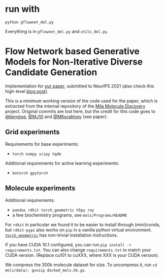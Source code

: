 # run with 
`python gflownet_del.py`

Everything is in `gflownet_del.py` and `utils_del.py`.

# Flow Network based Generative Models for Non-Iterative Diverse Candidate Generation

Implementation for [our paper](https://arxiv.org/abs/2106.04399), submitted to NeurIPS 2021 (also check this high-level [blog post](http://folinoid.com/w/gflownet)).

This is a minimum working version of the code used for the paper, which is extracted from the internal repository of the [Mila Molecule Discovery](https://mila.quebec/en/ai-society/exascale-search-of-molecules/) project. Original commits are lost here, but the credit for this code goes to [@bengioe](https://github.com/bengioe), [@MJ10](https://github.com/MJ10) and [@MKorablyov](https://github.com/MKorablyov/) (see paper).

## Grid experiments

Requirements for base experiments: 
- `torch numpy scipy tqdm`

Additional requirements for active learning experiments: 
- `botorch gpytorch`


## Molecule experiments

Additional requirements:
- `pandas rdkit torch_geometric h5py ray`
- a few biochemistry programs, see `mols/Programs/README`

For `rdkit` in particular we found it to be easier to install through (mini)conda, but `rdkit-pypi` also works on `pip` in a vanilla python virtual environment. [`torch_geometric`](https://github.com/rusty1s/pytorch_geometric) has non-trivial installation instructions.

If you have CUDA 10.1 configured, you can run `pip install -r requirements.txt`. You can also change `requirements.txt` to match your CUDA version. (Replace cu101 to cuXXX, where XXX is your CUDA version).

We compress the 300k molecule dataset for size. To uncompress it, run `cd mols/data/; gunzip docked_mols.h5.gz`.
